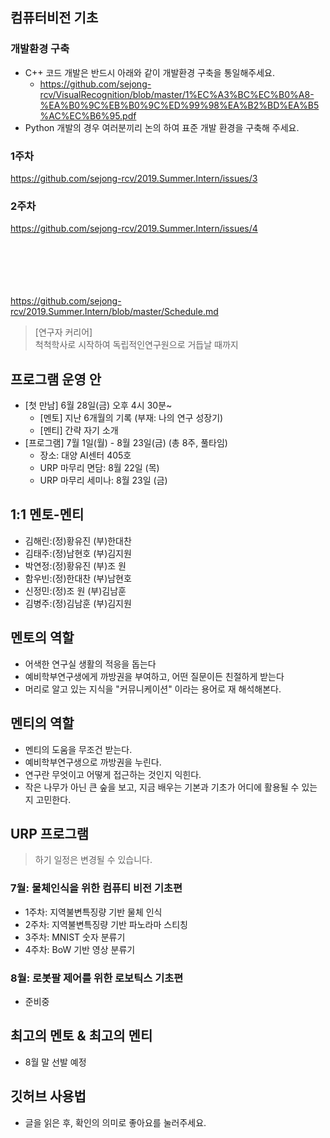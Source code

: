 
  
## 컴퓨터비전 기초 

### 개발환경 구축
- C++ 코드 개발은 반드시 아래와 같이 개발환경 구축을 통일해주세요.
  - https://github.com/sejong-rcv/VisualRecognition/blob/master/1%EC%A3%BC%EC%B0%A8-%EA%B0%9C%EB%B0%9C%ED%99%98%EA%B2%BD%EA%B5%AC%EC%B6%95.pdf
- Python 개발의 경우 여러분끼리 논의 하여 표준 개발 환경을 구축해 주세요.
### 1주차
https://github.com/sejong-rcv/2019.Summer.Intern/issues/3
### 2주차
https://github.com/sejong-rcv/2019.Summer.Intern/issues/4


<br><br><br><br><br>
https://github.com/sejong-rcv/2019.Summer.Intern/blob/master/Schedule.md

> [연구자 커리어] <br>
  척척학사로 시작하여 독립적인연구원으로 거듭날 때까지 

## 프로그램 운영 안
- [첫 만남] 6월 28일(금) 오후 4시 30분~
  - [멘토] 지난 6개월의 기록 (부재: 나의 연구 성장기) 
  - [멘티] 간략 자기 소개 
- [프로그램] 7월 1일(월) - 8월 23일(금) (총 8주, 풀타임)
  - 장소: 대양 AI센터 405호
  - URP 마무리 면담: 8월 22일 (목) 
  - URP 마무리 세미나: 8월 23일 (금) 

## 1:1 멘토-멘티
- 김해린:(정)황유진 (부)한대찬
- 김태주:(정)남현호 (부)김지원
- 박연정:(정)황유진 (부)조 원
- 함우빈:(정)한대찬 (부)남현호
- 신정민:(정)조 원  (부)김남훈
- 김병주:(정)김남훈 (부)김지원

## 멘토의 역할
- 어색한 연구실 생활의 적응을 돕는다
- 예비학부연구생에게 까방권을 부여하고, 어떤 질문이든 친절하게 받는다
- 머리로 알고 있는 지식을 "커뮤니케이션" 이라는 용어로 재 해석해본다.

## 멘티의 역할
- 멘티의 도움을 무조건 받는다.
- 예비학부연구생으로 까방권을 누린다.
- 연구란 무엇이고 어떻게 접근하는 것인지 익힌다.
- 작은 나무가 아닌 큰 숲을 보고, 지금 배우는 기본과 기초가 어디에 활용될 수 있는지 고민한다.

## URP 프로그램
> 하기 일정은 변경될 수 있습니다.

### 7월: 물체인식을 위한 컴퓨티 비전 기초편
- 1주차: 지역불변특징량 기반 물체 인식
- 2주차: 지역불변특징량 기반 파노라마 스티칭
- 3주차: MNIST 숫자 분류기 
- 4주차: BoW 기반 영상 분류기

### 8월: 로봇팔 제어를 위한 로보틱스 기초편
- 준비중


## 최고의 멘토 & 최고의 멘티
- 8월 말 선발 예정

## 깃허브 사용법
- 글을 읽은 후, 확인의 의미로 좋아요를 눌러주세요.

